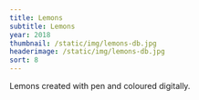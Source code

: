 ```yaml
---
title: Lemons
subtitle: Lemons
year: 2018
thumbnail: /static/img/lemons-db.jpg
headerimage: /static/img/lemons-db.jpg
sort: 8
---
```

Lemons created with pen and coloured digitally.